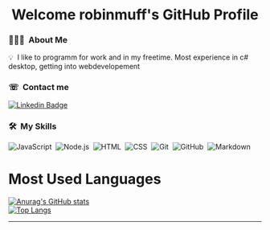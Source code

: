 <h1 align="center">Welcome robinmuff's GitHub Profile<br/> </h1> 

### 👨🏻‍💻 &nbsp;About Me

💡 &nbsp;I like to programm for work and in my freetime. Most experience in c# desktop, getting into webdevelopement

### ☏ &nbsp;Contact me
[![Linkedin Badge](https://img.shields.io/badge/-Robin%20Muff-blue?style=flat-square&logo=Linkedin&logoColor=white&style=flat&link=https://www.linkedin.com/in/robin-muff-188613205/)](https://www.linkedin.com/in/robin-muff-188613205/)

### 🛠 &nbsp;My Skills

![JavaScript](https://img.shields.io/badge/-JavaScript-333333?style=flat&logo=javascript)&nbsp;
![Node.js](https://img.shields.io/badge/-Node.js-333333?style=flat&logo=node.js)&nbsp;
![HTML](https://img.shields.io/badge/-HTML-333333?style=flat&logo=HTML5)&nbsp;
![CSS](https://img.shields.io/badge/-CSS-333333?style=flat&logo=CSS3&logoColor=1572B6)&nbsp;
![Git](https://img.shields.io/badge/-Git-333333?style=flat&logo=git)&nbsp;
![GitHub](https://img.shields.io/badge/-GitHub-333333?style=flat&logo=github)&nbsp;
![Markdown](https://img.shields.io/badge/-Markdown-333333?style=flat&logo=markdown)&nbsp;

# Most Used Languages #

[![Anurag's GitHub stats](https://github-readme-stats.vercel.app/api?username=robinmuff&show_icons=true&title_color=fff&icon_color=79ff97&text_color=9f9f9f&bg_color=151515)](https://github.com/anuraghazra/github-readme-stats)<br/>
[![Top Langs](https://github-readme-stats.vercel.app/api/top-langs/?username=robinmuff&show_icons=true&title_color=fff&icon_color=79ff97&text_color=9f9f9f&bg_color=151515)](https://github.com/anuraghazra/github-readme-stats)&nbsp;

---

